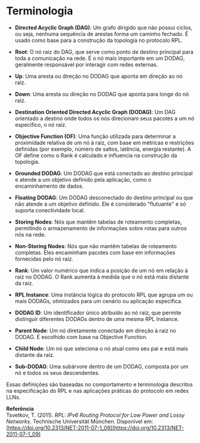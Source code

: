 # Terminologia

- **Directed Acyclic Graph (DAG)**: Um grafo dirigido que não possui ciclos, ou seja, nenhuma sequência de arestas forma um caminho fechado. É usado como base para a construção da topologia no protocolo RPL.

- **Root**: O nó raiz do DAG, que serve como ponto de destino principal para toda a comunicação na rede. É o nó mais importante em um DODAG, geralmente responsável por interagir com redes externas.

- **Up**: Uma aresta ou direção no DODAG que aponta em direção ao nó raiz.

- **Down**: Uma aresta ou direção no DODAG que aponta para longe do nó raiz.

- **Destination Oriented Directed Acyclic Graph (DODAG)**: Um DAG orientado a destino onde todos os nós direcionam seus pacotes a um nó específico, o nó raiz.

- **Objective Function (OF)**: Uma função utilizada para determinar a proximidade relativa de um nó à raiz, com base em métricas e restrições definidas (por exemplo, número de saltos, latência, energia restante). A OF define como o Rank é calculado e influencia na construção da topologia.

- **Grounded DODAG**: Um DODAG que está conectado ao destino principal e atende a um objetivo definido pela aplicação, como o encaminhamento de dados.

- **Floating DODAG**: Um DODAG desconectado do destino principal ou que não atende a um objetivo definido. Ele é considerado "flutuante" e só suporta conectividade local.

- **Storing Nodes**: Nós que mantêm tabelas de roteamento completas, permitindo o armazenamento de informações sobre rotas para outros nós na rede.

- **Non-Storing Nodes**: Nós que não mantêm tabelas de roteamento completas. Eles encaminham pacotes com base em informações fornecidas pelo nó raiz.

- **Rank**: Um valor numérico que indica a posição de um nó em relação à raiz no DODAG. O Rank aumenta à medida que o nó está mais distante da raiz.

- **RPL Instance**: Uma instância lógica do protocolo RPL que agrupa um ou mais DODAGs, otimizados para um cenário ou aplicação específica.

- **DODAG ID**: Um identificador único atribuído ao nó raiz, que permite distinguir diferentes DODAGs dentro de uma mesma RPL Instance.

- **Parent Node**: Um nó diretamente conectado em direção à raiz no DODAG. É escolhido com base na Objective Function.

- **Child Node**: Um nó que seleciona o nó atual como seu pai e está mais distante da raiz.

- **Sub-DODAG**: Uma subárvore dentro de um DODAG, composta por um nó e todos os seus descendentes.

Essas definições são baseadas no comportamento e terminologia descritos na especificação do RPL e nas aplicações práticas do protocolo em redes LLNs.

**Referência**  
Tsvetkov, T. (2011). *RPL: IPv6 Routing Protocol for Low Power and Lossy Networks*. Technische Universität München. Disponível em: [https://doi.org/10.2313/NET-2011-07-1_09](https://doi.org/10.2313/NET-2011-07-1_09)